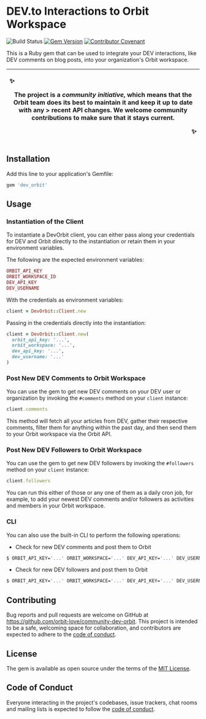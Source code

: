 # DEV.to Interactions to Orbit Workspace

![Build Status](https://github.com/bencgreenberg/dev_orbit/workflows/CI/badge.svg)
[![Gem Version](https://badge.fury.io/rb/dev_orbit.svg)](https://badge.fury.io/rb/dev_orbit)
[![Contributor Covenant](https://img.shields.io/badge/Contributor%20Covenant-2.0-4baaaa.svg)](code_of_conduct.md)

This is a Ruby gem that can be used to integrate your DEV interactions, like DEV comments on blog posts, into your organization's Orbit workspace.

|<p align="left">:sparkles:</p> The project is a *community initiative*, which means that the Orbit team does its best to maintain it and keep it up to date with any > recent API changes. We welcome community contributions to make sure that it stays current. <p align="right">:sparkles:</p>|
|-----------------------------------------|

## Installation

Add this line to your application's Gemfile:

```ruby
gem 'dev_orbit'
```

## Usage

### Instantiation of the Client

To instantiate a DevOrbit client, you can either pass along your credentials for DEV and Orbit directly to the instantiation or retain them in your environment variables.

The following are the expected environment variables:

```ruby
ORBIT_API_KEY
ORBIT_WORKSPACE_ID
DEV_API_KEY
DEV_USERNAME
```

With the credentials as environment variables:

```ruby
client = DevOrbit::Client.new
```

Passing in the credentials directly into the instantiation:

```ruby
client = DevOrbit::Client.new(
  orbit_api_key: '...',
  orbit_workspace: '...',
  dev_api_key: '...',
  dev_username: '...'
)
```

### Post New DEV Comments to Orbit Workspace

You can use the gem to get new DEV comments on your DEV user or organization by invoking the `#comments` method on your `client` instance:

```ruby
client.comments
```

This method will fetch all your articles from DEV, gather their respective comments, filter them for anything within the past day, and then send them to your Orbit workspace via the Orbit API.


### Post New DEV Followers to Orbit Workspace

You can use the gem to get new DEV followers by invoking the `#followers` method on your `client` instance:

```ruby
client.followers
```

You can run this either of those or any one of them as a daily cron job, for example, to add your newest DEV comments and/or followers as activities and members in your Orbit workspace.

### CLI

You can also use the built-in CLI to perform the following operations:

* Check for new DEV comments and post them to Orbit

```bash
$ ORBIT_API_KEY='...' ORBIT_WORKSPACE='...' DEV_API_KEY='...' DEV_USERNAME='...' bundle exec dev_orbit --check-comments
```

* Check for new DEV followers and post them to Orbit

```bash
$ ORBIT_API_KEY='...' ORBIT_WORKSPACE='...' DEV_API_KEY='...' DEV_USERNAME='...' bundle exec dev_orbit --check-followers
```

## Contributing

Bug reports and pull requests are welcome on GitHub at https://github.com/orbit-love/community-dev-orbit. This project is intended to be a safe, welcoming space for collaboration, and contributors are expected to adhere to the [code of conduct](https://github.com/orbit-love/community-dev-orbit/blob/main/CODE_OF_CONDUCT.md).

## License

The gem is available as open source under the terms of the [MIT License](https://opensource.org/licenses/MIT).

## Code of Conduct

Everyone interacting in the project's codebases, issue trackers, chat rooms and mailing lists is expected to follow the [code of conduct](https://github.com/bencgreenberg/dev_orbit/blob/master/CODE_OF_CONDUCT.md).

